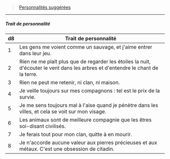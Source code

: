 ﻿---
!PersonalityTraitItem
Id: background_primitif_hd.md#trait-de-personnalité
ParentLink: background_primitif_hd.md#personnalités-suggérées
Name: Trait de personnalité
ParentName: Personnalités suggérées
NameLevel: 5
Attributes: {}
---
> [Personnalités suggérées](hd_background_primitif_personnalites_suggerees.md)

---

##### Trait de personnalité

|d8|Trait de personnalité|
|---|---|
|1|Les gens me voient comme un sauvage, et j'aime entrer dans leur jeu.|
|2|Rien ne me plaît plus que de regarder les étoiles la nuit, d'écouter le vent dans les arbres et d'entendre le chant de la terre.|
|3|Rien ne peut me retenir, ni clan, ni maison.|
|4|Je veille toujours sur mes compagnons : tel est le prix de la survie.|
|5|Je me sens toujours mal à l'aise quand je pénètre dans les villes, et cela se voit sur mon visage.|
|6|Les animaux sont de meilleure compagnie que les êtres soi-disant civilisés.|
|7|Je ferais tout pour mon clan, quitte à en mourir.|
|8|Je n'accorde aucune valeur aux pierres précieuses et aux métaux. C'est une obsession de citadin.|

